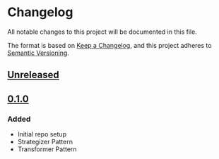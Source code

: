 # Changelog

All notable changes to this project will be documented in this file.

The format is based on [Keep a Changelog](https://keepachangelog.com/en/1.0.0/),
and this project adheres to [Semantic Versioning](https://semver.org/spec/v2.0.0.html).

## [Unreleased]

## [0.1.0]

### Added

- Initial repo setup
- Strategizer Pattern
- Transformer Pattern

[unreleased]: https://github.com/crupakheti/pattern-lib/compare/v0.1.0...main
[0.1.0]: https://github.com/crupakheti/pattern-lib/compare/0a3e811f2f4a6539d...v0.1.0
